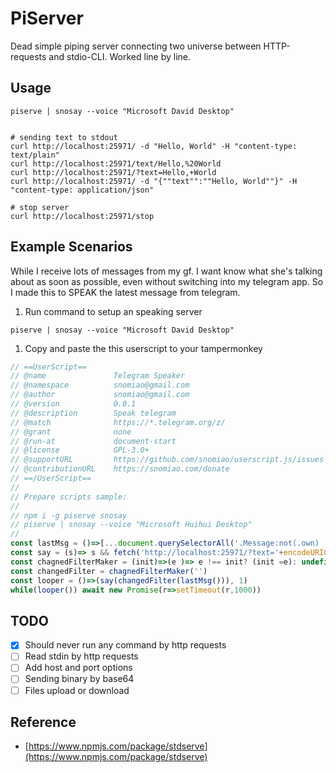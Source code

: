 # PiServer

Dead simple piping server connecting two universe between HTTP-requests and stdio-CLI. Worked line by line.

## Usage

```shell
piserve | snosay --voice "Microsoft David Desktop"
```

```shell

# sending text to stdout
curl http://localhost:25971/ -d "Hello, World" -H "content-type: text/plain"
curl http://localhost:25971/text/Hello,%20World
curl http://localhost:25971/?text=Hello,+World
curl http://localhost:25971/ -d "{""text"":""Hello, World""}" -H "content-type: application/json"

# stop server
curl http://localhost:25971/stop
```

## Example Scenarios

While I receive lots of messages from my gf. I want know what she's talking about as soon as possible, even without switching into my telegram app. So I made this to SPEAK the latest message from telegram.

1. Run command to setup an speaking server

```batch
piserve | snosay --voice "Microsoft David Desktop"
```

1. Copy and paste the this userscript to your tampermonkey

```js
// ==UserScript==
// @name               Telegram Speaker
// @namespace          snomiao@gmail.com
// @author             snomiao@gmail.com
// @version            0.0.1
// @description        Speak telegram
// @match              https://*.telegram.org/z/
// @grant              none
// @run-at             document-start
// @license            GPL-3.0+
// @supportURL         https://github.com/snomiao/userscript.js/issues
// @contributionURL    https://snomiao.com/donate
// ==/UserScript==
// 
// Prepare scripts sample:
// 
// npm i -g piserve snosay
// piserve | snosay --voice "Microsoft Huihui Desktop"
// 
const lastMsg = ()=>[...document.querySelectorAll('.Message:not(.own) .text-content')].map(e=>e.textContent).reverse()[0]
const say = (s)=> s && fetch('http://localhost:25971/?text='+encodeURIComponent(s))
const chagnedFilterMaker = (init)=>(e )=> e !== init? (init =e): undefined
const changedFilter = chagnedFilterMaker('')
const looper = ()=>(say(changedFilter(lastMsg())), 1)
while(looper()) await new Promise(r=>setTimeout(r,1000))
```

## TODO

- [x] Should never run any command by http requests
- [ ] Read stdin by http requests
- [ ] Add host and port options
- [ ] Sending binary by base64
- [ ] Files upload or download

## Reference

- [https://www.npmjs.com/package/stdserve](https://www.npmjs.com/package/stdserve)
